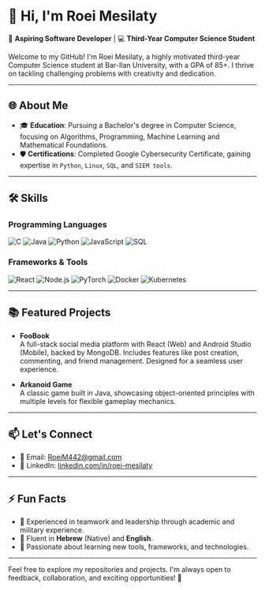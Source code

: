 # 👋 Hi, I'm Roei Mesilaty

🌟 **Aspiring Software Developer** | 💻 **Third-Year Computer Science Student**

Welcome to my GitHub! I'm Roei Mesilaty, a highly motivated third-year Computer Science student at Bar-Ilan University, with a GPA of 85+. I thrive on tackling challenging problems with creativity and dedication.

---

## 🌐 About Me

- 🎓 **Education**: Pursuing a Bachelor's degree in Computer Science, focusing on Algorithms, Programming, Machine Learning and Mathematical Foundations.
- 🛡 **Certifications**: Completed Google Cybersecurity Certificate, gaining expertise in `Python`, `Linux`, `SQL`, and `SIEM tools`.

---

## 🛠 Skills

### Programming Languages
![C](https://img.shields.io/badge/C-%2300599C.svg?style=flat&logo=c&logoColor=white)
![Java](https://img.shields.io/badge/Java-%23ED8B00.svg?style=flat&logo=java&logoColor=white)
![Python](https://img.shields.io/badge/Python-%2314354C.svg?style=flat&logo=python&logoColor=white)
![JavaScript](https://img.shields.io/badge/JavaScript-%23F7DF1E.svg?style=flat&logo=javascript&logoColor=black)
![SQL](https://img.shields.io/badge/SQL-%23447891.svg?style=flat&logo=MySQL&logoColor=white)

### Frameworks & Tools
![React](https://img.shields.io/badge/React-%2361DAFB.svg?style=flat&logo=react&logoColor=black)
![Node.js](https://img.shields.io/badge/Node.js-%23339933.svg?style=flat&logo=nodedotjs&logoColor=white)
![PyTorch](https://img.shields.io/badge/PyTorch-%23EE4C2C.svg?style=flat&logo=pytorch&logoColor=white)
![Docker](https://img.shields.io/badge/Docker-%230db7ed.svg?style=flat&logo=docker&logoColor=white)
![Kubernetes](https://img.shields.io/badge/Kubernetes-%23326ce5.svg?style=flat&logo=kubernetes&logoColor=white)

---

## 📚 Featured Projects

- **FooBook**  
  A full-stack social media platform with React (Web) and Android Studio (Mobile), backed by MongoDB. Includes features like post creation, commenting, and friend management. Designed for a seamless user experience.

- **Arkanoid Game**  
  A classic game built in Java, showcasing object-oriented principles with multiple levels for flexible gameplay mechanics.

---

## 📫 Let's Connect

- 📧 Email: [RoeiM442@gmail.com](mailto:RoeiM442@gmail.com)  
- 💼 LinkedIn: [linkedin.com/in/roei-mesilaty](https://linkedin.com/in/roei-mesilaty)  

---

## ⚡ Fun Facts

- 🤝 Experienced in teamwork and leadership through academic and military experience.  
- 🌟 Fluent in **Hebrew** (Native) and **English**.  
- 🔧 Passionate about learning new tools, frameworks, and technologies.

---

Feel free to explore my repositories and projects. I'm always open to feedback, collaboration, and exciting opportunities! 🚀
